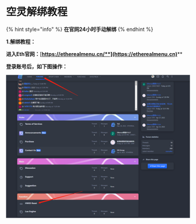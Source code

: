 # 空灵解绑教程

{% hint style="info" %}
**在官网24小时手动解绑**
{% endhint %}

**1.解绑教程：**

**进入Eth官网：**[**https://etherealmenu.cn/**](https://etherealmenu.cn)****

**登录账号后，如下图操作：**

![](../../.gitbook/assets/a8895a39678c8cc5cd245a1cfad7d33.png)

